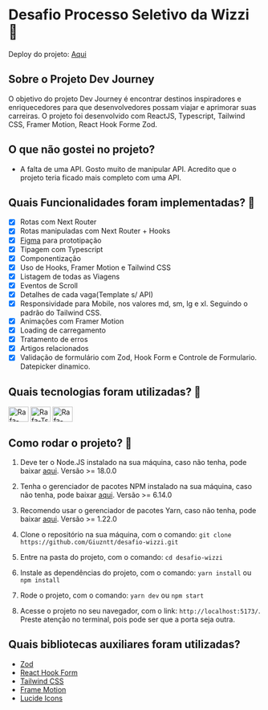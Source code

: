 # Desafio Processo Seletivo da Wizzi 🚀

Deploy do projeto: [Aqui](https://desafio-wizzi-phi.vercel.app/)

## Sobre o Projeto Dev Journey

O objetivo do projeto Dev Journey é encontrar destinos inspiradores e enriquecedores para que desenvolvedores possam viajar e aprimorar suas carreiras. O projeto foi desenvolvido com ReactJS, Typescript, Tailwind CSS, Framer Motion, React Hook Forme Zod.

## O que não gostei no projeto?

- A falta de uma API. Gosto muito de manipular API. Acredito que o projeto teria ficado mais completo com uma API.

## Quais Funcionalidades foram implementadas? 🤔

- [x] Rotas com Next Router
- [x] Rotas manipuladas com Next Router + Hooks
- [x] [Figma](https://www.figma.com/file/mlEB1rRj9ybRyGR13wgVo6/Untitled?type=design&node-id=0%3A1&mode=design&t=7ozFnA90NhiO7JYF-1) para prototipação
- [x] Tipagem com Typescript
- [x] Componentização
- [x] Uso de Hooks, Framer Motion e Tailwind CSS
- [x] Listagem de todas as Viagens
- [x] Eventos de Scroll
- [x] Detalhes de cada vaga(Template s/ API)
- [x] Responsividade para Mobile, nos valores md, sm, lg e xl. Seguindo o padrão do Tailwind CSS.
- [x] Animações com Framer Motion
- [x] Loading de carregamento
- [x] Tratamento de erros
- [x] Artigos relacionados
- [x] Validação de formulário com Zod, Hook Form e Controle de Formulario. Datepicker dinamico.

## Quais tecnologias foram utilizadas? 🤔

<img  align="center" alt="Rafa-React" height="30" width="40" src="https://cdn.jsdelivr.net/gh/devicons/devicon/icons/react/react-original.svg">

<img  align="center" alt="Rafa-Ts" height="30" width="40" src="https://cdn.jsdelivr.net/gh/devicons/devicon/icons/typescript/typescript-original.svg">
    <!-- tailwind -->
<img  align="center" alt="Rafa-Tailwind" height="30" width="40" src="https://cdn.jsdelivr.net/gh/devicons/devicon/icons/tailwindcss/tailwindcss-plain.svg">
 <!-- framer-motion -->

## Como rodar o projeto? 🚀

1. Deve ter o Node.JS instalado na sua máquina, caso não tenha, pode baixar [aqui](https://nodejs.org/en/). Versão >= 18.0.0

2. Tenha o gerenciador de pacotes NPM instalado na sua máquina, caso não tenha, pode baixar [aqui](https://www.npmjs.com/get-npm). Versão >= 6.14.0

3. Recomendo usar o gerenciador de pacotes Yarn, caso não tenha, pode baixar [aqui](https://classic.yarnpkg.com/en/docs/install/#windows-stable). Versão >= 1.22.0

4. Clone o repositório na sua máquina, com o comando: `git clone https://github.com/Giuzntt/desafio-wizzi.git`

5. Entre na pasta do projeto, com o comando: `cd desafio-wizzi`

6. Instale as dependências do projeto, com o comando: `yarn install` ou `npm install`

7. Rode o projeto, com o comando: `yarn dev` ou `npm start`

8. Acesse o projeto no seu navegador, com o link: `http://localhost:5173/`. Preste atenção no terminal, pois pode ser que a porta seja outra.

## Quais bibliotecas auxiliares foram utilizadas?

- [Zod](https://zod.dev/)
- [React Hook Form](https://react-hook-form.com/)
- [Tailwind CSS](https://tailwindcss.com/)
- [Frame Motion](https://www.framer.com/motion/)
- [Lucide Icons](https://lucide.dev/)

